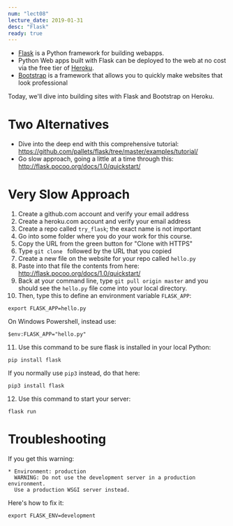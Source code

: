 ```yaml
---
num: "lect08"
lecture_date: 2019-01-31
desc: "Flask"
ready: true
---
```


* [Flask](http://flask.pocoo.org/) is a Python framework for building webapps.
* Python Web apps built with Flask can be deployed to the web at no cost via the free tier of [Heroku](https://heroku.com).
* [Bootstrap](https://getbootstrap.com/) is a framework that allows you to quickly make websites that look professional

Today, we'll dive into building sites with Flask and Bootstrap on Heroku.

# Two Alternatives

* Dive into the deep end with this comprehensive tutorial: <https://github.com/pallets/flask/tree/master/examples/tutorial/>
* Go slow approach, going a little at a time through this: <http://flask.pocoo.org/docs/1.0/quickstart/>

# Very Slow Approach

1. Create a github.com account and verify your email address
2. Create a heroku.com account and verify your email address
3. Create a repo called `try_flask`; the exact name is not important
4. Go into some folder where you do your work for this course.
5. Copy the URL from the green button for "Clone with HTTPS"
6. Type `git clone ` followed by the URL that you copied
7. Create a new file on the website for your repo called `hello.py`
8. Paste into that file the contents from here: <http://flask.pocoo.org/docs/1.0/quickstart/>
9. Back at your command line, type `git pull origin master` and you should see the `hello.py` file come into
   your local directory.
10. Then, type this to define an environment variable `FLASK_APP`:
   ```
   export FLASK_APP=hello.py
   ```
   
   On Windows Powershell, instead use:
   
   ```
   $env:FLASK_APP="hello.py"
   ```
   
 11. Use this command to be sure flask is installed in your local Python:
   ```
   pip install flask
   ```
   
   If you normally use `pip3` instead, do that here:
   
   ```
   pip3 install flask
   ```
   
 12. Use this command to start your server:
   ```
   flask run
   ```
   
# Troubleshooting

If you get this warning:

```
* Environment: production
  WARNING: Do not use the development server in a production environment.
  Use a production WSGI server instead.
```

Here's how to fix it:

```
export FLASK_ENV=development
```
